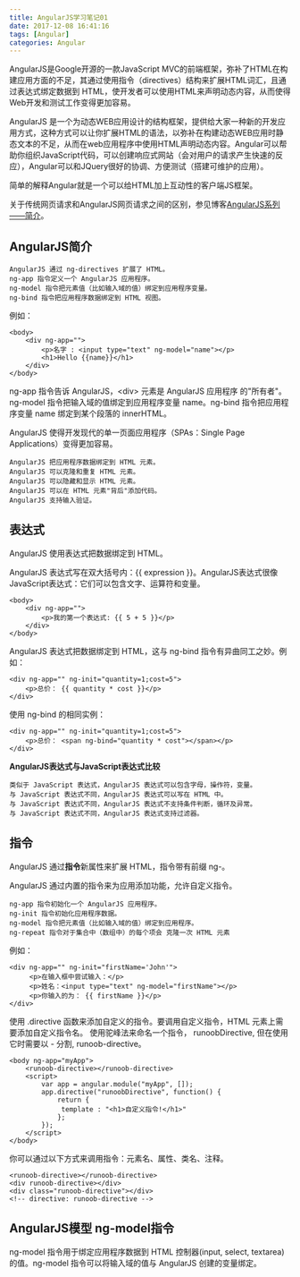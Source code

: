 ```yaml
---
title: AngularJS学习笔记01
date: 2017-12-08 16:41:16
tags: [Angular]
categories: Angular
---
```

 AngularJS是Google开源的一款JavaScript MVC的前端框架，弥补了HTML在构建应用方面的不足，其通过使用指令（directives）结构来扩展HTML词汇，且通过表达式绑定数据到 HTML，使开发者可以使用HTML来声明动态内容，从而使得Web开发和测试工作变得更加容易。
<!--more-->
 AngularJS 是一个为动态WEB应用设计的结构框架，提供给大家一种新的开发应用方式，这种方式可以让你扩展HTML的语法，以弥补在构建动态WEB应用时静态文本的不足，从而在web应用程序中使用HTML声明动态内容。Angular可以帮助你组织JavaScript代码，可以创建响应式网站（会对用户的请求产生快速的反应），Angular可以和JQuery很好的协调、方便测试（搭建可维护的应用）。

简单的解释Angular就是一个可以给HTML加上互动性的客户端JS框架。

关于传统网页请求和AngularJS网页请求之间的区别，参见博客[AngularJS系列——简介](http://blog.csdn.net/xiaoyao0909/article/details/51419078)。
## AngularJS简介 ##
	AngularJS 通过 ng-directives 扩展了 HTML。
	ng-app 指令定义一个 AngularJS 应用程序。
	ng-model 指令把元素值（比如输入域的值）绑定到应用程序变量。
	ng-bind 指令把应用程序数据绑定到 HTML 视图。
例如：

	<body>
		<div ng-app="">
	    	<p>名字 : <input type="text" ng-model="name"></p>
	    	<h1>Hello {{name}}</h1>
		</div>
	</body>
ng-app 指令告诉 AngularJS，<div\> 元素是 AngularJS 应用程序 的"所有者"。ng-model 指令把输入域的值绑定到应用程序变量 name。ng-bind 指令把应用程序变量 name 绑定到某个段落的 innerHTML。

AngularJS 使得开发现代的单一页面应用程序（SPAs：Single Page Applications）变得更加容易。

    AngularJS 把应用程序数据绑定到 HTML 元素。
    AngularJS 可以克隆和重复 HTML 元素。
    AngularJS 可以隐藏和显示 HTML 元素。
    AngularJS 可以在 HTML 元素"背后"添加代码。
    AngularJS 支持输入验证。
## 表达式 ##
AngularJS 使用表达式把数据绑定到 HTML。

AngularJS 表达式写在双大括号内：{{ expression }}。AngularJS表达式很像JavaScript表达式：它们可以包含文字、运算符和变量。

	<body>
		<div ng-app="">
	    	<p>我的第一个表达式: {{ 5 + 5 }}</p>
		</div> 
	</body>
AngularJS 表达式把数据绑定到 HTML，这与 ng-bind 指令有异曲同工之妙。例如：

	
	<div ng-app="" ng-init="quantity=1;cost=5">
		<p>总价： {{ quantity * cost }}</p>
	</div>
使用 ng-bind 的相同实例：

	<div ng-app="" ng-init="quantity=1;cost=5"> 
		<p>总价： <span ng-bind="quantity * cost"></span></p>
	</div>
**AngularJS表达式与JavaScript表达式比较**
	
	类似于 JavaScript 表达式，AngularJS 表达式可以包含字母，操作符，变量。
	与 JavaScript 表达式不同，AngularJS 表达式可以写在 HTML 中。
	与 JavaScript 表达式不同，AngularJS 表达式不支持条件判断，循环及异常。
	与 JavaScript 表达式不同，AngularJS 表达式支持过滤器。
## 指令 ##
AngularJS 通过**指令**新属性来扩展 HTML，指令带有前缀 ng-。

AngularJS 通过内置的指令来为应用添加功能，允许自定义指令。

	ng-app 指令初始化一个 AngularJS 应用程序。
	ng-init 指令初始化应用程序数据。
	ng-model 指令把元素值（比如输入域的值）绑定到应用程序。
	ng-repeat 指令对于集合中（数组中）的每个项会 克隆一次 HTML 元素
例如：

	<div ng-app="" ng-init="firstName='John'">
	     <p>在输入框中尝试输入：</p>
	     <p>姓名：<input type="text" ng-model="firstName"></p>
	     <p>你输入的为： {{ firstName }}</p>
	</div>
使用 .directive 函数来添加自定义的指令。要调用自定义指令，HTML 元素上需要添加自定义指令名。
使用驼峰法来命名一个指令， runoobDirective, 但在使用它时需要以 - 分割, runoob-directive。
	
	<body ng-app="myApp">
		<runoob-directive></runoob-directive>
		<script>
			var app = angular.module("myApp", []);
			app.directive("runoobDirective", function() {
	    		return {
	       		 template : "<h1>自定义指令!</h1>"
	    		};
			});
		</script>
	</body>
你可以通过以下方式来调用指令：元素名、属性、类名、注释。

	<runoob-directive></runoob-directive>
	<div runoob-directive></div>
	<div class="runoob-directive"></div>
	<!-- directive: runoob-directive -->
## AngularJS模型 ng-model指令 ##
ng-model 指令用于绑定应用程序数据到 HTML 控制器(input, select, textarea)的值。ng-model 指令可以将输入域的值与 AngularJS 创建的变量绑定。
